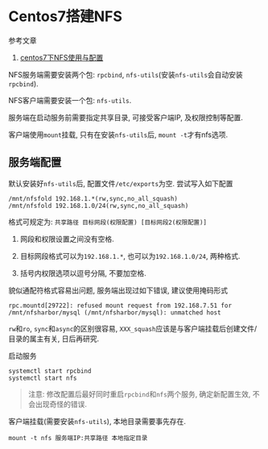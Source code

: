 # Centos7搭建NFS

参考文章

1. [centos7下NFS使用与配置](https://www.cnblogs.com/jkko123/p/6361476.html)

NFS服务端需要安装两个包: `rpcbind`, `nfs-utils`(安装`nfs-utils`会自动安装`rpcbind`).

NFS客户端需要安装一个包: `nfs-utils`.

服务端在启动服务前需要指定共享目录, 可接受客户端IP, 及权限控制等配置.

客户端使用`mount`挂载, 只有在安装`nfs-utils`后, `mount -t`才有nfs选项.

## 服务端配置

默认安装好`nfs-utils`后, 配置文件`/etc/exports`为空. 尝试写入如下配置

```
/mnt/nfsfold 192.168.1.*(rw,sync,no_all_squash)
/mnt/nfsfold 192.168.1.0/24(rw,sync,no_all_squash)
```

格式可规定为: `共享路径 目标网段(权限配置) [目标网段2(权限配置)]`

1. 网段和权限设置之间没有空格.

2. 目标网段格式可以为`192.168.1.*`, 也可以为`192.168.1.0/24`, 两种格式.

3. 括号内权限选项以逗号分隔, 不要加空格.

貌似通配符格式容易出问题, 服务端出现过如下错误, 建议使用掩码形式

```
rpc.mountd[29722]: refused mount request from 192.168.7.51 for /mnt/nfsharbor/mysql (/mnt/nfsharbor/mysql): unmatched host
```

`rw`和`ro`, `sync`和`async`的区别很容易, `XXX_squash`应该是与客户端挂载后创建文件/目录的属主有关, 日后再研究.

启动服务

```
systemctl start rpcbind
systemctl start nfs
```

> 注意: 修改配置后最好同时重启`rpcbind`和`nfs`两个服务, 确定新配置生效, 不会出现奇怪的错误.

客户端挂载(需要安装`nfs-utils`), 本地目录需要事先存在.

```
mount -t nfs 服务端IP:共享路径 本地指定目录
```
